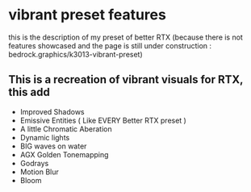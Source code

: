 # vibrant preset features
this is the description of my preset of better RTX (because there is not features showcased and the page is still under construction : bedrock.graphics/k3013-vibrant-preset)
## This is a recreation of vibrant visuals for RTX, this add
- Improved Shadows
- Emissive Entities ( Like EVERY Better RTX preset )
- A little Chromatic Aberation
- Dynamic lights
- BIG waves on water
- AGX Golden Tonemapping
- Godrays
- Motion Blur
- Bloom
